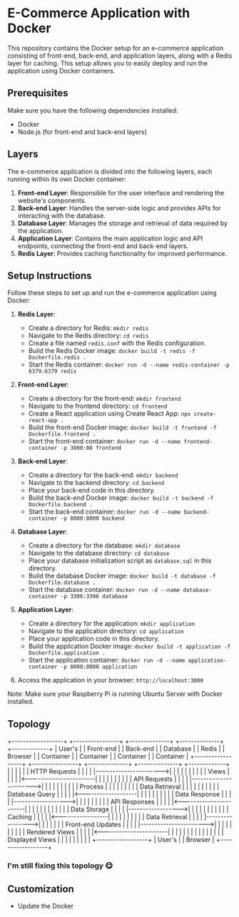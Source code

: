 # E-Commerce Application with Docker

This repository contains the Docker setup for an e-commerce application consisting of front-end, back-end, and application layers, along with a Redis layer for caching. This setup allows you to easily deploy and run the application using Docker containers.

## Prerequisites

Make sure you have the following dependencies installed:

- Docker
- Node.js (for front-end and back-end layers)

## Layers

The e-commerce application is divided into the following layers, each running within its own Docker container:

1. **Front-end Layer**: Responsible for the user interface and rendering the website's components.
2. **Back-end Layer**: Handles the server-side logic and provides APIs for interacting with the database.
3. **Database Layer**: Manages the storage and retrieval of data required by the application.
4. **Application Layer**: Contains the main application logic and API endpoints, connecting the front-end and back-end layers.
5. **Redis Layer**: Provides caching functionality for improved performance.

## Setup Instructions

Follow these steps to set up and run the e-commerce application using Docker:

1. **Redis Layer**:
   - Create a directory for Redis: `mkdir redis`
   - Navigate to the Redis directory: `cd redis`
   - Create a file named `redis.conf` with the Redis configuration.
   - Build the Redis Docker image: `docker build -t redis -f Dockerfile.redis .`
   - Start the Redis container: `docker run -d --name redis-container -p 6379:6379 redis`

2. **Front-end Layer**:
   - Create a directory for the front-end: `mkdir frontend`
   - Navigate to the frontend directory: `cd frontend`
   - Create a React application using Create React App: `npx create-react-app .`
   - Build the front-end Docker image: `docker build -t frontend -f Dockerfile.frontend .`
   - Start the front-end container: `docker run -d --name frontend-container -p 3000:80 frontend`

3. **Back-end Layer**:
   - Create a directory for the back-end: `mkdir backend`
   - Navigate to the backend directory: `cd backend`
   - Place your back-end code in this directory.
   - Build the back-end Docker image: `docker build -t backend -f Dockerfile.backend .`
   - Start the back-end container: `docker run -d --name backend-container -p 8000:8000 backend`

4. **Database Layer**:
   - Create a directory for the database: `mkdir database`
   - Navigate to the database directory: `cd database`
   - Place your database initialization script as `database.sql` in this directory.
   - Build the database Docker image: `docker build -t database -f Dockerfile.database .`
   - Start the database container: `docker run -d --name database-container -p 3306:3306 database`

5. **Application Layer**:
   - Create a directory for the application: `mkdir application`
   - Navigate to the application directory: `cd application`
   - Place your application code in this directory.
   - Build the application Docker image: `docker build -t application -f Dockerfile.application .`
   - Start the application container: `docker run -d --name application-container -p 8000:8000 application`

6. Access the application in your browser: `http://localhost:3000`

Note: Make sure your Raspberry Pi is running Ubuntu Server with Docker installed.

## Topology

+------------------+    +----------------+    +--------------+    +--------------+    +-------------+
|    User's        |    |   Front-end    |    |   Back-end   |    |   Database   |    |    Redis    |
|    Browser       |    |   Container    |    |   Container  |    |   Container  |    |  Container  |
+------------------+    +----------------+    +--------------+    +--------------+    +-------------+
       |                        |                    |                   |                  |
       | HTTP Requests          |                    |                   |                  |
       |----------------------->|                    |                   |                  |
       |                        |                    |                   |                  |
       |       Views            |                    |                   |                  |
       |<-----------------------|                    |                   |                  |
       |                        |                    |                   |                  |
       | API Requests           |                    |                   |                  |
       |----------------------->|                    |                   |                  |
       |                        |                    |                   |                  |
       |                      Process                |                   |                  |
       |                        |                    |                   |                  |
       |                   Data Retrieval             |                   |                  |
       |                        |                    |                   |                  |
       |                        |    Database Query   |                   |                  |
       |                        |<-------------------|                   |                  |
       |                        |                    |                   |                  |
       |                        |    Data Response    |                   |                  |
       |                        |------------------->|                   |                  |
       |                        |                    |                   |                  |
       | API Responses          |                    |                   |                  |
       |<-----------------------|                    |                   |                  |
       |                        |                    |                   |                  |
       |                        |                    |    Data Storage   |                  |
       |                        |                    |------------------>|                  |
       |                        |                    |                   |                  |
       |                        |                    |                   |     Caching      |
       |                        |                    |                   |<-----------------|
       |                        |                    |                   |                  |
       |                        |                    |                   |   Data Retrieval |
       |                        |                    |                   |----------------->|
       |                        |                    |                   |                  |
       |    Front-end Updates   |                    |                   |                  |
       |----------------------->|                    |                   |                  |
       |                        |                    |                   |                  |
       |      Rendered Views    |                    |                   |                  |
       |<-----------------------|                    |                   |                  |
       |                        |                    |                   |                  |
       |                        |                    |                   |                  |
       |    Displayed Views     |                    |                   |                  |
       |                        |                    |                   |                  |
+------------------+
|   User's        |
|   Browser       |
+------------------+

### I'm still fixing this topology 😋


## Customization

- Update the Docker
